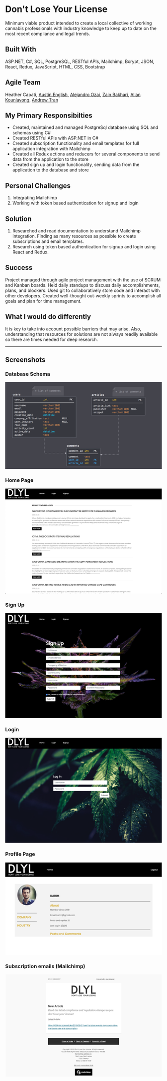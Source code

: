 # Don't Lose Your License 

Minimum viable product intended to create a local collective of working cannabis professionals with industry knowledge to keep up to date on the most recent compliance and legal trends. 

## Built With

ASP.NET, C#, SQL, PostgreSQL, RESTful APIs, Mailchimp, Bcrypt, JSON, React, Redux, JavaScript, HTML, CSS, Bootstrap 

## Agile Team 

Heather Capati, [Austin English](https://github.com/AustinEnglish), [Alejandro Ozai](https://github.com/FireLordOzai01), [Zain Bakhari](https://github.com/zbokhari), [Allan Kounlavong](https://github.com/AKounlavong), [Andrew Tran](https://github.com/andrewtronn)

## My Primary Responsibilties

* Created, maintained and managed PostgreSql database using SQL and schemas using C#
* Created RESTful APIs with ASP.NET in C# 
* Created subscription functionality and email templates for full application integration with Mailchimp
* Created all Redux actions and reducers for several components to send data from the application to the store
* Created sign up and login functionality, sending data from the application to the database and store

## Personal Challenges

1. Integrating Mailchimp
2. Working with token based authentication for signup and login

## Solution

1. Researched and read documentation to understand Mailchimp integration. Finding as many resources as possible to create subscriptions and email templates.
2. Research using token based authentication for signup and login using React and Redux.

## Success

Project managed through agile project management with the use of SCRUM and Kanban boards. Held daily standups to discuss daily accomplishments, plans, and blockers. Used git to collaboratively store code and interact with other developers. Created well-thought out-weekly sprints to accomplish all goals and plan for time management. 

## What I would do differently

It is key to take into account possible barriers that may arise. Also, understanding that resources for solutions are not always readily available so there are times needed for deep research. 

______________________________________________

## Screenshots

### Database Schema

![alt text](/back-end/schemaWireFrame/dbschema.png)

### Home Page

![alt text](/Screenshots/Homepage.png)

### Sign Up 

![alt text](/Screenshots/Signup.png)

### Login 

![alttext](/Screenshots/Login.png)

### Profile Page

![alt text](/Screenshots/Profile.png)

### Subscription emails (Mailchimp)

![alttext](/Screenshots/Mailchimp.png)